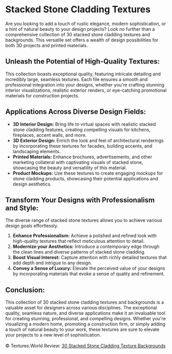 <h1>Stacked Stone Cladding Textures</h1>
  
Are you looking to add a touch of rustic elegance, modern sophistication, or a hint of natural beauty to your design projects? Look no further than a comprehensive collection of 30 stacked stone cladding textures and backgrounds. This versatile set offers a wealth of design possibilities for both 3D projects and printed materials.

<h2>Unleash the Potential of High-Quality Textures:</h2>

This collection boasts exceptional quality, featuring intricate detailing and incredibly large, seamless textures. Each file ensures a smooth and professional integration into your designs, whether you're crafting stunning interior visualizations, realistic exterior renders, or eye-catching promotional materials for construction projects.

<h2>Applications Across Diverse Design Fields:</h2>
<ul>
<li><strong>3D Interior Design:</strong> Bring life to virtual spaces with realistic stacked stone cladding features, creating compelling visuals for kitchens, fireplaces, accent walls, and more.</li>
<li><strong>3D Exterior Design:</strong> Enrich the look and feel of architectural renderings by incorporating these textures for facades, building accents, and landscaping elements.</li>
<li><strong>Printed Materials:</strong> Enhance brochures, advertisements, and other marketing collateral with captivating visuals of stacked stone, showcasing the beauty and versatility of this material.</li>
<li><strong>Product Mockups:</strong> Use these textures to create engaging mockups for stone cladding products, showcasing their potential applications and design aesthetics.</li>
</ul>

<h2>Transform Your Designs with Professionalism and Style:</h2>

The diverse range of stacked stone textures allows you to achieve various design goals effortlessly.
<ol>
<li><strong>Enhance Professionalism:</strong> Achieve a polished and refined look with high-quality textures that reflect meticulous attention to detail.</li>
<li><strong>Modernize your Aesthetics:</strong> Introduce a contemporary edge through the clean lines and diverse patterns of stacked stone cladding.</li>
<li><strong>Boost Visual Interest:</strong> Capture attention with richly detailed textures that add depth and intrigue to any design.</li>
<li><strong>Convey a Sense of Luxury:</strong> Elevate the perceived value of your designs by incorporating materials that evoke a sense of quality and refinement.</li>
</ol>

<h2>Conclusion:</h2>

This collection of 30 stacked stone cladding textures and backgrounds is a valuable asset for designers across various disciplines. The exceptional quality, seamless nature, and diverse applications make it an invaluable tool for creating stunning, professional, and compelling designs. Whether you're visualizing a modern home, promoting a construction firm, or simply adding a touch of natural beauty to your work, these textures are sure to elevate your projects to a new level of sophistication.
<br><br>
© Textures.World Review: <a href="https://textures.world/stone/30-stacked-stone-cladding-texture-backgrounds">30 Stacked Stone Cladding Texture Backgrounds</a>

